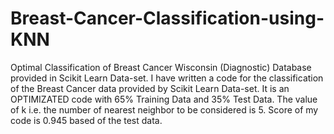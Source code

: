 # Breast-Cancer-Classification-using-KNN
Optimal Classification of Breast Cancer Wisconsin (Diagnostic) Database provided in Scikit Learn Data-set. 
I have written a code for the classification of the Breast Cancer data provided by Scikit Learn Data-set. It is an OPTIMIZATED code with
65% Training Data and 35% Test Data. The value of k i.e. the number of nearest neighbor to be considered is 5. Score of my code is 0.945 
based of the test data.
